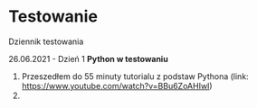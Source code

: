 # Testowanie
Dziennik testowania

26.06.2021 - Dzień 1
**Python w testowaniu**
1. Przeszedłem do 55 minuty tutorialu z podstaw Pythona (link: https://www.youtube.com/watch?v=BBu6ZoAHIwI)
2. 
